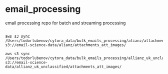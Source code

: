 # email_processing
email processing repo for batch and streaming processing

```commandline

aws s3 sync /Users/todorlubenov/cytora_data/bulk_emails_processing/alianz/attachments_att_images/ s3://email-science-data/alianz/attachments_att_images/

aws s3 sync /Users/todorlubenov/cytora_data/bulk_emails_processing/allianz_uk_unclassified/attachments_att_images/ s3://email-science-data/allianz_uk_unclassified/attachments_att_images/

```